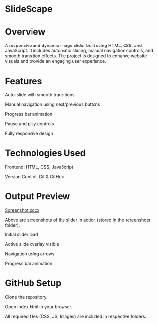 # SlideScape

# Overview

A responsive and dynamic image slider built using HTML, CSS, and JavaScript. It includes automatic sliding, manual navigation controls, and smooth transition effects. The project is designed to enhance website visuals and provide an engaging user experience.

# Features

Auto-slide with smooth transitions

Manual navigation using next/previous buttons

Progress bar animation

Pause and play controls

Fully responsive design

# Technologies Used

Frontend: HTML, CSS, JavaScript

Version Control: Git & GitHub

# Output Preview
[Screenshot.docx](https://github.com/user-attachments/files/22748236/Screenshot.docx)



Above are screenshots of the slider in action (stored in the screenshots folder):

Initial slider load

Active slide overlay visible

Navigation using arrows

Progress bar animation

# GitHub Setup

Clone the repository.

Open index.html in your browser.

All required files (CSS, JS, Images) are included in respective folders.
